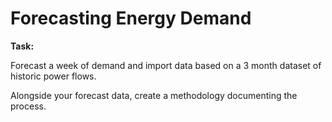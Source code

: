 # Forecasting Energy Demand
**Task:** 

Forecast a week of demand and import data based on a 3 month dataset of historic power flows.

Alongside your forecast data, create a methodology documenting the process. 

